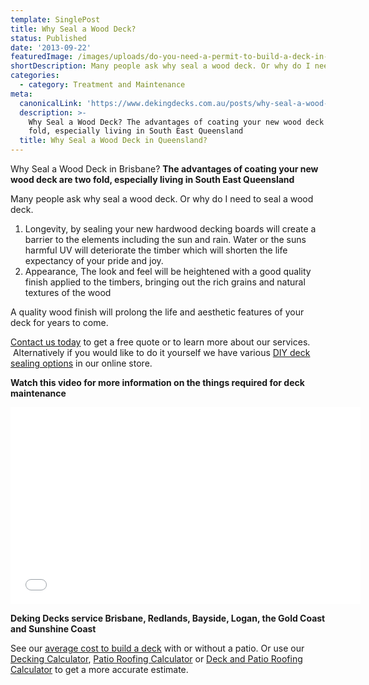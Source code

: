 ```yaml
---
template: SinglePost
title: Why Seal a Wood Deck?
status: Published
date: '2013-09-22'
featuredImage: /images/uploads/do-you-need-a-permit-to-build-a-deck-in-queensland.jpg
shortDescription: Many people ask why seal a wood deck. Or why do I need to seal a wood deck.
categories:
  - category: Treatment and Maintenance
meta:
  canonicalLink: 'https://www.dekingdecks.com.au/posts/why-seal-a-wood-deck/'
  description: >-
    Why Seal a Wood Deck? The advantages of coating your new wood deck are two
    fold, especially living in South East Queensland
  title: Why Seal a Wood Deck in Queensland?
---
```

Why Seal a Wood Deck in Brisbane? **The advantages of coating your new wood deck are two fold, especially living in South East Queensland**

Many people ask why seal a wood deck. Or why do I need to seal a wood deck.

1. Longevity, by sealing your new hardwood decking boards will create a barrier to the elements including the sun and rain. Water or the suns harmful UV will deteriorate the timber which will shorten the life expectancy of your pride and joy.
2. Appearance, The look and feel will be heightened with a good quality finish applied to the timbers, bringing out the rich grains and natural textures of the wood

A quality wood finish will prolong the life and aesthetic features of your deck for years to come.

[Contact us today](https://www.dekingdecks.com.au/contact/) to get a free quote or to learn more about our services.  Alternatively if you would like to do it yourself we have various [DIY deck sealing options](https://www.dekingdecks.com.au/services/deck-accessories/) in our online store.

**Watch this video for more information on the things required for deck maintenance**

<iframe src="//www.youtube.com/embed/Rly5vANFGaw" width="560" height="315" frameborder="0" allowfullscreen="allowfullscreen"></iframe>

**Deking Decks service Brisbane, Redlands, Bayside, Logan, the Gold Coast and Sunshine Coast**

See our [average cost to build a deck](https://www.dekingdecks.com.au/posts/patio-installation-cost-timber-patio-and-roofing/) with or without a patio. Or use our [Decking Calculator](https://www.dekingdecks.com.au/quote-calculator/), [Patio Roofing Calculator](https://www.dekingdecks.com.au/quote-calculator/) or [Deck and Patio Roofing Calculator](https://www.dekingdecks.com.au/quote-calculator/) to get a more accurate estimate.
